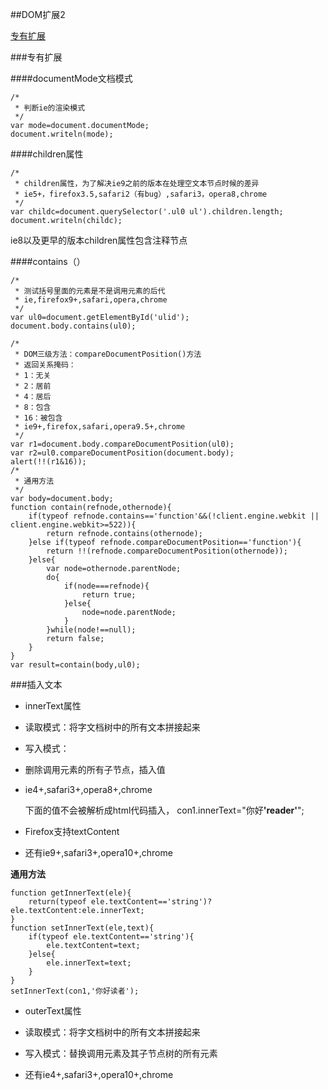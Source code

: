##DOM扩展2

[专有扩展](#a12)

###专有扩展

####documentMode文档模式

	/*
	 * 判断ie的渲染模式
	 */
	var mode=document.documentMode;
	document.writeln(mode);

####children属性

	/*
	 * children属性，为了解决ie9之前的版本在处理空文本节点时候的差异
	 * ie5+，firefox3.5,safari2（有bug）,safari3，opera8,chrome
	 */
	var childc=document.querySelector('.ul0 ul').children.length;
	document.writeln(childc);

ie8以及更早的版本children属性包含注释节点

####contains（）

	/*
	 * 测试括号里面的元素是不是调用元素的后代
	 * ie,firefox9+,safari,opera,chrome
	 */
	var ul0=document.getElementById('ulid');
	document.body.contains(ul0);
	
	/*
	 * DOM三级方法：compareDocumentPosition()方法
	 * 返回关系掩码：
	 * 1：无关
	 * 2：居前
	 * 4：居后
	 * 8：包含
	 * 16：被包含
	 * ie9+,firefox,safari,opera9.5+,chrome
	 */
	var r1=document.body.compareDocumentPosition(ul0);
	var r2=ul0.compareDocumentPosition(document.body);
	alert(!!(r1&16));
	/*
	 * 通用方法
	 */
	var body=document.body;
	function contain(refnode,othernode){
		if(typeof refnode.contains=='function'&&(!client.engine.webkit || client.engine.webkit>=522)){
			return refnode.contains(othernode);
		}else if(typeof refnode.compareDocumentPosition=='function'){
			return !!(refnode.compareDocumentPosition(othernode));
		}else{
			var node=othernode.parentNode;
			do{
				if(node===refnode){
					return true;
				}else{
					node=node.parentNode;
				}
			}while(node!==null);
			return false;
		}
	}
	var result=contain(body,ul0);

###插入文本

* innerText属性     

* 读取模式：将字文档树中的所有文本拼接起来     

* 写入模式：     
* 删除调用元素的所有子节点，插入值     

* ie4+,safari3+,opera8+,chrome     

	
	下面的值不会被解析成html代码插入，
	con1.innerText="你好<b>\'reader\'</b>";

* Firefox支持textContent

* 还有ie9+,safari3+,opera10+,chrome

**通用方法**

	function getInnerText(ele){
		return(typeof ele.textContent=='string')?ele.textContent:ele.innerText;
	}
	function setInnerText(ele,text){
		if(typeof ele.textContent=='string'){
			ele.textContent=text;
		}else{
			ele.innerText=text;
		}
	}
	setInnerText(con1,'你好读者');

* outerText属性

* 读取模式：将字文档树中的所有文本拼接起来  

* 写入模式：替换调用元素及其子节点树的所有元素

* 还有ie4+,safari3+,opera10+,chrome